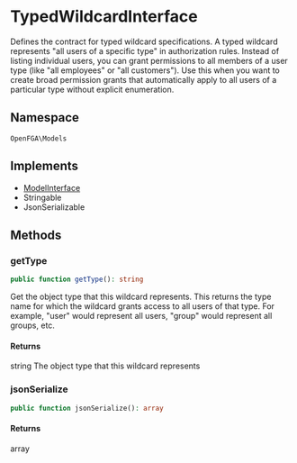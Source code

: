 # TypedWildcardInterface

Defines the contract for typed wildcard specifications. A typed wildcard represents &quot;all users of a specific type&quot; in authorization rules. Instead of listing individual users, you can grant permissions to all members of a user type (like &quot;all employees&quot; or &quot;all customers&quot;). Use this when you want to create broad permission grants that automatically apply to all users of a particular type without explicit enumeration.

## Namespace
`OpenFGA\Models`

## Implements
* [ModelInterface](ModelInterface.md)
* Stringable
* JsonSerializable



## Methods
### getType


```php
public function getType(): string
```

Get the object type that this wildcard represents. This returns the type name for which the wildcard grants access to all users of that type. For example, &quot;user&quot; would represent all users, &quot;group&quot; would represent all groups, etc.


#### Returns
string
 The object type that this wildcard represents

### jsonSerialize


```php
public function jsonSerialize(): array
```



#### Returns
array

